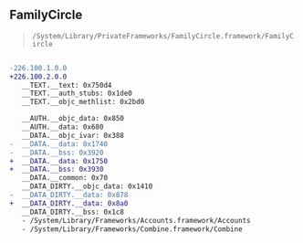 ## FamilyCircle

> `/System/Library/PrivateFrameworks/FamilyCircle.framework/FamilyCircle`

```diff

-226.100.1.0.0
+226.100.2.0.0
   __TEXT.__text: 0x750d4
   __TEXT.__auth_stubs: 0x1de0
   __TEXT.__objc_methlist: 0x2bd0

   __AUTH.__objc_data: 0x850
   __AUTH.__data: 0x680
   __DATA.__objc_ivar: 0x388
-  __DATA.__data: 0x1740
-  __DATA.__bss: 0x3920
+  __DATA.__data: 0x1750
+  __DATA.__bss: 0x3930
   __DATA.__common: 0x70
   __DATA_DIRTY.__objc_data: 0x1410
-  __DATA_DIRTY.__data: 0x878
+  __DATA_DIRTY.__data: 0x8a0
   __DATA_DIRTY.__bss: 0x1c8
   - /System/Library/Frameworks/Accounts.framework/Accounts
   - /System/Library/Frameworks/Combine.framework/Combine

```
